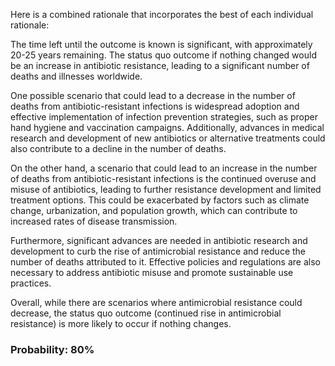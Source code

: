 Here is a combined rationale that incorporates the best of each individual rationale:

The time left until the outcome is known is significant, with approximately 20-25 years remaining. The status quo outcome if nothing changed would be an increase in antibiotic resistance, leading to a significant number of deaths and illnesses worldwide.

One possible scenario that could lead to a decrease in the number of deaths from antibiotic-resistant infections is widespread adoption and effective implementation of infection prevention strategies, such as proper hand hygiene and vaccination campaigns. Additionally, advances in medical research and development of new antibiotics or alternative treatments could also contribute to a decline in the number of deaths.

On the other hand, a scenario that could lead to an increase in the number of deaths from antibiotic-resistant infections is the continued overuse and misuse of antibiotics, leading to further resistance development and limited treatment options. This could be exacerbated by factors such as climate change, urbanization, and population growth, which can contribute to increased rates of disease transmission.

Furthermore, significant advances are needed in antibiotic research and development to curb the rise of antimicrobial resistance and reduce the number of deaths attributed to it. Effective policies and regulations are also necessary to address antibiotic misuse and promote sustainable use practices.

Overall, while there are scenarios where antimicrobial resistance could decrease, the status quo outcome (continued rise in antimicrobial resistance) is more likely to occur if nothing changes.

### Probability: 80%